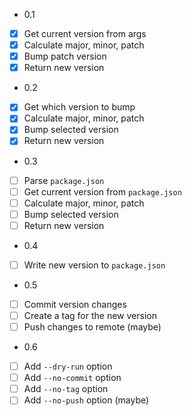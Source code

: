 * 0.1
- [x] Get current version from args
- [x] Calculate major, minor, patch
- [x] Bump patch version
- [x] Return new version

* 0.2
- [x] Get which version to bump
- [x] Calculate major, minor, patch
- [x] Bump selected version
- [x] Return new version

* 0.3
- [ ] Parse `package.json`
- [ ] Get current version from `package.json`
- [ ] Calculate major, minor, patch
- [ ] Bump selected version
- [ ] Return new version

* 0.4
- [ ] Write new version to `package.json`

* 0.5
- [ ] Commit version changes
- [ ] Create a tag for the new version
- [ ] Push changes to remote (maybe)

* 0.6
- [ ] Add `--dry-run` option
- [ ] Add `--no-commit` option
- [ ] Add `--no-tag` option
- [ ] Add `--no-push` option (maybe)
